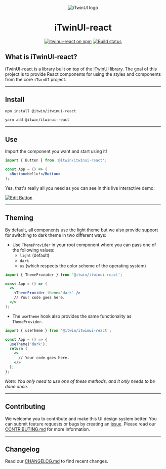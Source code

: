 <p align="center">
  <img src="https://itwinplatformcdn.azureedge.net/iTwinUI/iTwinUI-logo.png" alt="iTwinUI logo" />
</p>

<h1 align="center">iTwinUI-react</h1>

<div align="center">
  
  [![itwinui-react on npm](https://img.shields.io/npm/v/@itwin/itwinui-react)](https://www.npmjs.com/package/@itwin/itwinui-react)
  [![Build status](https://github.com/iTwin/iTwinUI-react/actions/workflows/build.yml/badge.svg?branch=main)](https://github.com/iTwin/iTwinUI-react/actions/workflows/build.yml?query=branch%3Amain)

</div>

## What is iTwinUI-react?

iTwinUI-react is a library built on top of the [iTwinUI](https://github.com/iTwin/iTwinUI) library.
The goal of this project is to provide React components for using the styles and components from the core `iTwinUI` project.

---

## Install

```
npm install @itwin/itwinui-react
```

```
yarn add @itwin/itwinui-react
```

---

## Use

Import the component you want and start using it!

```jsx
import { Button } from '@itwin/itwinui-react';

const App = () => (
  <Button>Hello!</Button>
);
```

Yes, that's really all you need as you can see in this live interactive demo:

[![Edit Button](https://codesandbox.io/static/img/play-codesandbox.svg)](https://codesandbox.io/s/itwinui-react-example-forked-2pgb5)

---

## Theming

By default, all components use the light theme but we also provide support for switching to dark theme in two different ways:

- Use `ThemeProvider` in your root component where you can pass one of the following values:
  - `light` (default)
  - `dark`
  - `os` (which respects the color scheme of the operating system)

```jsx
import { ThemeProvider } from '@itwin/itwinui-react';

const App = () => (
  <>
    <ThemeProvider theme='dark' />
    // Your code goes here.
  </>
);
```

- The `useTheme` hook also provides the same functionality as `ThemeProvider`.

```jsx
import { useTheme } from '@itwin/itwinui-react';

const App = () => {
  useTheme('dark');
  return (
    <>
      // Your code goes here.
    </>
  );
};
```

*Note: You only need to use one of these methods, and it only needs to be done once.*

---

## Contributing

We welcome you to contribute and make this UI design system better. You can submit feature requests or bugs by creating an [issue](https://github.com/iTwin/iTwinUI-react/issues).
Please read our [CONTRIBUTING.md](https://github.com/iTwin/iTwinUI-react/blob/main/CONTRIBUTING.md) for more information.

---

## Changelog

Read our [CHANGELOG.md](https://github.com/iTwin/iTwinUI-react/blob/main/CHANGELOG.md) to find recent changes.
